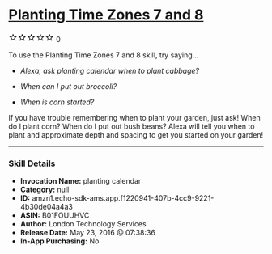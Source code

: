 # [Planting Time Zones 7 and 8](http://alexa.amazon.com/#skills/amzn1.echo-sdk-ams.app.f1220941-407b-4cc9-9221-4b30de04a4a3)
![0 stars](../../images/ic_star_border_black_18dp_1x.png)![0 stars](../../images/ic_star_border_black_18dp_1x.png)![0 stars](../../images/ic_star_border_black_18dp_1x.png)![0 stars](../../images/ic_star_border_black_18dp_1x.png)![0 stars](../../images/ic_star_border_black_18dp_1x.png) 0

To use the Planting Time Zones 7 and 8 skill, try saying...

* *Alexa, ask planting calendar when to plant cabbage?*

* *When can I put out broccoli?*

* *When is corn started?*

If you have trouble remembering when to plant your garden, just ask!  When do I plant corn?  When do I put out bush beans?  Alexa will tell you when to plant and approximate depth and spacing to get you started on your garden!

***

### Skill Details

* **Invocation Name:** planting calendar
* **Category:** null
* **ID:** amzn1.echo-sdk-ams.app.f1220941-407b-4cc9-9221-4b30de04a4a3
* **ASIN:** B01FOUUHVC
* **Author:** London Technology Services 
* **Release Date:** May 23, 2016 @ 07:38:36
* **In-App Purchasing:** No

